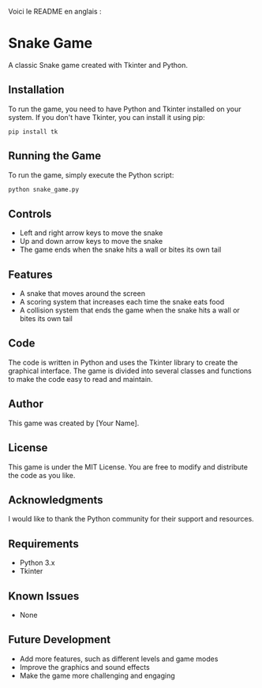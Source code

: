 Voici le README en anglais :

# Snake Game

A classic Snake game created with Tkinter and Python.

## Installation

To run the game, you need to have Python and Tkinter installed on your system. If you don't have Tkinter, you can install it using pip:
```
pip install tk
```
## Running the Game

To run the game, simply execute the Python script:
```bash
python snake_game.py
```
## Controls

* Left and right arrow keys to move the snake
* Up and down arrow keys to move the snake
* The game ends when the snake hits a wall or bites its own tail

## Features

* A snake that moves around the screen
* A scoring system that increases each time the snake eats food
* A collision system that ends the game when the snake hits a wall or bites its own tail

## Code

The code is written in Python and uses the Tkinter library to create the graphical interface. The game is divided into several classes and functions to make the code easy to read and maintain.

## Author

This game was created by [Your Name].

## License

This game is under the MIT License. You are free to modify and distribute the code as you like.

## Acknowledgments

I would like to thank the Python community for their support and resources.

## Requirements

* Python 3.x
* Tkinter

## Known Issues

* None

## Future Development

* Add more features, such as different levels and game modes
* Improve the graphics and sound effects
* Make the game more challenging and engaging